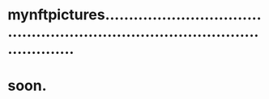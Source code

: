 # mynftpictures....................................................................................................
# soon.
